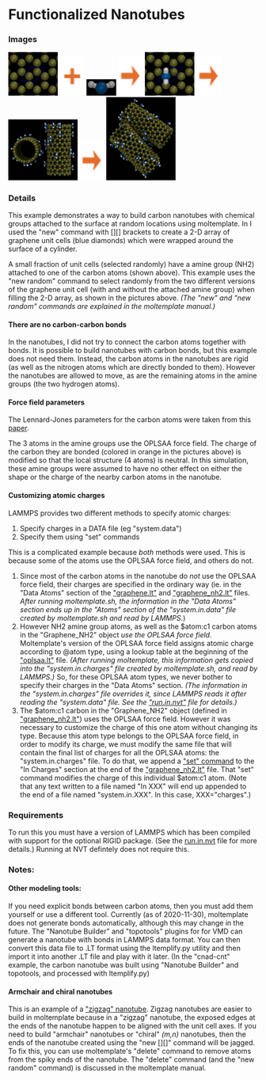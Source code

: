 Functionalized Nanotubes
=============================

### Images

<img src="images/graphene_unit_cell.jpg" width=100> <img src="images/plus.svg" height=80> <img src="images/nh2_bbk_occ.jpg" width=60> <img src="images/rightarrow.svg" height=80> <img src="images/graphene_NH2_unit_cell.jpg" width=100> <img src="images/rightarrow.svg" height=80> <img src="images/nanotubes_t=0_bbk.jpg" width=140> <img src="images/rightarrow.svg" height=80> <img src="images/nanotubes_t=100000_bbk.jpg" width=140>


### Details

This example demonstrates a way to build carbon nanotubes with chemical groups attached to the surface at random locations using moltemplate.  In I used the "new" command with [][] brackets to create a 2-D array of graphene unit cells (blue diamonds) which were wrapped around the surface of a cylinder.

A small fraction of unit cells (selected randomly) have a amine group (NH2) attached to one of the carbon atoms (shown above).  This example uses the "new random" command to select randomly from the two different versions of the graphene unit cell (with and without the attached amine group) when filling the 2-D array, as shown in the pictures above.  *(The "new" and "new random" commands are explained in the moltemplate manual.)*


#### There are no carbon-carbon bonds

In the nanotubes, I did not try to connect the carbon atoms together with bonds.  It is possible to build nanotubes with carbon bonds, but this example does not need them.  Instead, the carbon atoms in the nanotubes are rigid (as well as the nitrogen atoms which are directly bonded to them).  However the nanotubes are allowed to move, as are the remaining atoms in the amine groups (the two hydrogen atoms).


#### Force field parameters

The Lennard-Jones parameters for the carbon atoms were taken from this [paper](https://doi.org/10.1016/S0009-2614(01)01127-7).

The 3 atoms in the amine groups use the OPLSAA force field.  The charge of the carbon they are bonded (colored in orange in the pictures above) is modified so that the local structure (4 atoms) is neutral.  In this simulation, these amine groups were assumed to have no other effect on either the shape or the charge of the nearby carbon atoms in the nanotube.


#### Customizing atomic charges

LAMMPS provides two different methods to specify atomic charges:
1) Specify charges in a DATA file (eg "system.data")
2) Specify them using "set" commands

This is a complicated example because *both* methods were used.
This is because some of the atoms use the OPLSAA force field, and others do not.

1)  Since most of the carbon atoms in the nanotube do *not* use the OPLSAA
force field, their charges are specified in the ordinary way
(ie. in the "Data Atoms" section of the
["graphene.lt"](moltemplate_files/graphene.lt) and
["graphene_nh2.lt"](moltemplate_files/graphene_nh2.lt) files.
*After running moltemplate.sh, the information in the "Data Atoms" section
ends up in the "Atoms" section of the "system.in.data" file created by
moltemplate.sh and read by LAMMPS.*)
2) However NH2 amine group atoms, as well as the \$atom:c1 carbon atoms
in the "Graphene_NH2" object *use the OPLSAA force field*.
Moltemplate's version of the OPLSAA force field assigns atomic charge
according to @atom type, using a lookup table at the beginning of the
["oplsaa.lt"](../../../../moltemplate/force_fields/oplsaa.lt) file.
*(After running moltemplate, this information gets copied into the
"system.in.charges" file created by moltemplate.sh, and read by LAMMPS.)*
So, for these OPLSAA atom types, we never bother to specify their charges in
the "Data Atoms" section.  *(The information in the "system.in.charges"
file overrides it, since LAMMPS reads it after reading the "system.data" file.
See the ["run.in.nvt"](run.in.nvt) file for details.)*
3) The \$atom:c1 carbon in the "Graphene_NH2" object
(defined in ["graphene_nh2.lt"](moltemplate_files/graphene_nh2.lt))
uses the OPLSAA force field.  However it was necessary to customize the
charge of this one atom without changing its type.
Because this atom type belongs to the OPLSAA force field,
in order to modify its charge, we must modify the same file that will
contain the final list of charges for all the OPLSAA atoms:
the "system.in.charges" file.  To do that, we append a
["set" command](https://lammps.sandia.gov/doc/set.html)
to the "In Charges" section at the end of the
["graphene_nh2.lt"](moltemplate_files/graphene_nh2.lt) file.
That "set" command modifies the charge of this individual \$atom:c1 atom.
(Note that any text written to a file named "In XXX" will end up appended
to the end of a file named "system.in.XXX".  In this case, XXX="charges".)


### Requirements

To run this you must have a version of LAMMPS which has been compiled with support for the optional RIGID package. (See the [run.in.nvt](run.in.nvt) file for more details.)  Running at NVT defintely does not require this.


### Notes:

#### Other modeling tools:
If you need explicit bonds between carbon atoms, then you must add them yourself or use a different tool.  Currently (as of 2020-11-30), moltemplate does not generate bonds automatically, although this may change in the future.  The "Nanotube Builder" and "topotools" plugins for for VMD can generate a nanotube with bonds in LAMMPS data format.  You can then convert this data file to .LT format using the ltemplify.py utility and then import it into another .LT file and play with it later.  (In the "cnad-cnt" example, the carbon nanotube was built using "Nanotube Builder" and topotools, and processed with ltemplify.py)

#### Armchair and chiral nanotubes

This is an example of a ["zigzag" nanotube](https://en.wikipedia.org/wiki/Carbon_nanotube#The_zigzag_and_armchair_configurations).  Zigzag nanotubes are easier to build in moltemplate because in a "zigzag" nanotube, the exposed edges at the ends of the nanotube happen to be aligned with the unit cell axes.  If you need to build "armchair" nanotubes or "chiral" *(m,n)* nanotubes, then the ends of the nanotube created using the "new [][]" command will be jagged.  To fix this, you can use moltemplate's "delete" command to remove atoms from the spiky ends of the nanotube.  The "delete" command (and the "new random" command) is discussed in the moltemplate manual.